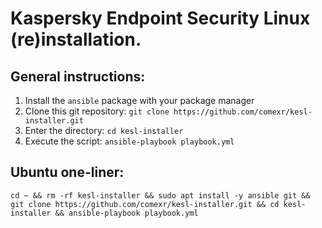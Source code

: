 Kaspersky Endpoint Security Linux (re)installation.
=======================================================================

General instructions:
-------------
1. Install the `ansible` package with your package manager
2. Clone this git repository: `git clone https://github.com/comexr/kesl-installer.git`
3. Enter the directory: `cd kesl-installer`
4. Execute the script: `ansible-playbook playbook.yml`

Ubuntu one-liner:
-------------
```
cd ~ && rm -rf kesl-installer && sudo apt install -y ansible git && git clone https://github.com/comexr/kesl-installer.git && cd kesl-installer && ansible-playbook playbook.yml
```
